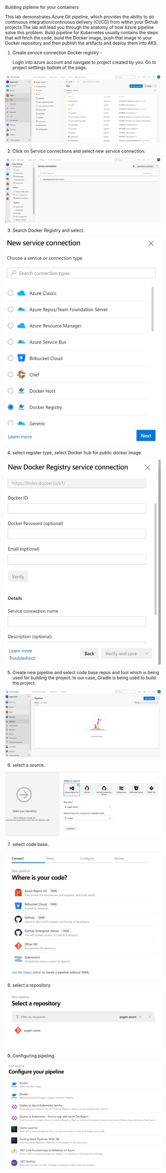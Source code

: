 Building pipleine for your containers

This lab demonstrates Azure Git pipeline, which provides the ability to do continuous integration/continuous delivery (CI/CD) from within your Github projects.The lab will lead you through the anatomy of how Azure pipeline solve this problem.
Build pipeline for Kubernetes usually contains the steps that will fetch the code, build the Docker image, push that image to your Docker repository and then publish the artifacts and deploy them into AKS.

1. Create service connection Docker registry - 

   Login into azure account and navigate to project created by you. Go to project setttings bottom of the page. 

![project](project.png) 

2. Click on Service connections and select new service connection.

![sc1](sc1.png) 

3. Search Docker Registry and select.

![sc2](sc2.png)

4. select register type, select Docker hub for public docker image.

![sc3](sc3.png) 

5. Create new pipeline and select code base repos and tool which is being used for building the project. In our case, Gradle is being used to build the project. 

![pipeline](pipeline.png) 

6. select a source.

![pipeline2](pipeline2.png) 

7. select code base.

![codebase](codebase.png) 

8. select a repository.

![repository](repository.png) 

9. Configuring pipeling.

![ConfigurePipeline](ConfigurePipeline.png) 


